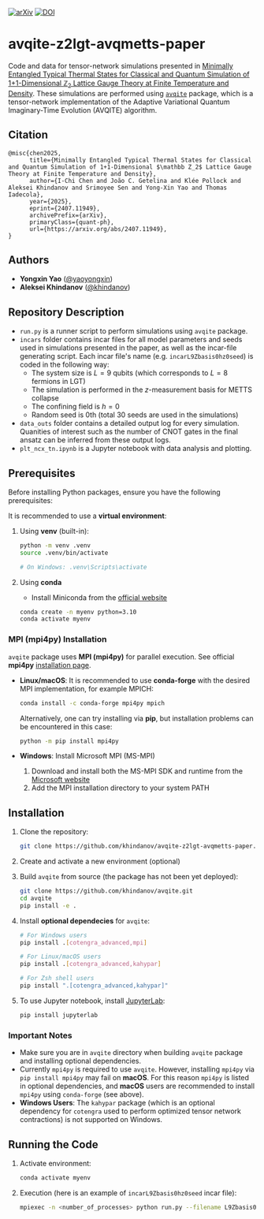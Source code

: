 [![arXiv](https://img.shields.io/badge/arXiv-2407.11949-b31b1b.svg)](
https://doi.org/10.48550/arXiv.2407.11949)
[![DOI](https://zenodo.org/badge/DOI/10.5281/zenodo.15531613.svg)](https://doi.org/10.5281/zenodo.15531613)

# avqite-z2lgt-avqmetts-paper
Code and data for tensor-network simulations presented in [Minimally Entangled Typical Thermal States for Classical and Quantum Simulation of 1+1-Dimensional $\mathbb{Z}_2$ Lattice Gauge Theory at Finite Temperature and Density](https://arxiv.org/abs/2407.11949). These simulations are performed using [``avqite``](https://github.com/khindanov/avqite) package, which is a tensor-network implementation of the Adaptive Variational Quantum Imaginary-Time Evolution (AVQITE) algorithm.

## Citation
```
@misc{chen2025,
      title={Minimally Entangled Typical Thermal States for Classical and Quantum Simulation of 1+1-Dimensional $\mathbb Z_2$ Lattice Gauge Theory at Finite Temperature and Density}, 
      author={I-Chi Chen and João C. Getelina and Klée Pollock and Aleksei Khindanov and Srimoyee Sen and Yong-Xin Yao and Thomas Iadecola},
      year={2025},
      eprint={2407.11949},
      archivePrefix={arXiv},
      primaryClass={quant-ph},
      url={https://arxiv.org/abs/2407.11949}, 
}
```
## Authors

- **Yongxin Yao** ([@yaoyongxin](https://github.com/yaoyongxin))
- **Aleksei Khindanov** ([@khindanov](https://github.com/khindanov))

## Repository Description

- ``run.py`` is a runner script to perform simulations using `avqite` package.
- ``incars`` folder contains incar files for all model parameters and seeds used in simulations presented in the paper, as well as the incar-file generating script. Each incar file's name (e.g. `incarL9Zbasis0hz0seed`) is coded in the following way:
    - The system size is $L=9$ qubits (which corresponds to $L=8$ fermions in LGT)
    - The simulation is performed in the $z$-measurement basis for METTS collapse
    - The confining field is $h=0$
    - Random seed is 0th (total 30 seeds are used in the simulations)
- ``data_outs`` folder contains a detailed output log for every simulation. Quanities of interest such as the number of CNOT gates in the final ansatz can be inferred from these output logs.
- ``plt_ncx_tn.ipynb`` is a Jupyter notebook with data analysis and plotting.

## Prerequisites

Before installing Python packages, ensure you have the following prerequisites:

It is recommended to use a **virtual environment**:

1. Using **venv** (built-in):
   ```bash
   python -m venv .venv
   source .venv/bin/activate  
   
   # On Windows: .venv\Scripts\activate
   ```

2. Using **conda**

   - Install Miniconda from the [official website](https://docs.conda.io/en/latest/miniconda.html)

   ```bash
   conda create -n myenv python=3.10
   conda activate myenv
   ```

### MPI (mpi4py) Installation

``avqite`` package uses **MPI (mpi4py)** for parallel execution. See official **mpi4py** [installation page](https://mpi4py.readthedocs.io/en/4.0.3/install.html).


- **Linux/macOS**: It is recommended to use **conda-forge** with the desired MPI implementation, for example MPICH:
  ```bash
  conda install -c conda-forge mpi4py mpich
  ```
  Alternatively, one can try installing via **pip**, but installation problems can be encountered in this case:
  
  ```bash
  python -m pip install mpi4py
  ```

- **Windows**: Install Microsoft MPI (MS-MPI)
  1. Download and install both the MS-MPI SDK and runtime from the [Microsoft website](https://learn.microsoft.com/en-us/message-passing-interface/microsoft-mpi)
  2. Add the MPI installation directory to your system PATH

## Installation

1. Clone the repository:
   ```bash
   git clone https://github.com/khindanov/avqite-z2lgt-avqmetts-paper.git
   ```

2. Create and activate a new environment (optional)

3. Build ``avqite`` from source (the package has not been yet deployed):
   ```bash
   git clone https://github.com/khindanov/avqite.git
   cd avqite
   pip install -e .
   ```

4. Install **optional dependecies** for ``avqite``:
   ```bash
   # For Windows users 
   pip install .[cotengra_advanced,mpi]

   # For Linux/macOS users
   pip install .[cotengra_advanced,kahypar]

   # For Zsh shell users
   pip install ".[cotengra_advanced,kahypar]"
   ```

5. To use Jupyter notebook, install [JupyterLab](https://jupyterlab.readthedocs.io/en/stable/getting_started/installation.html):
   ```bash
   pip install jupyterlab
   ```

### Important Notes

- Make sure you are in `avqite` directory when building `avqite` package and installing optional dependencies.
- Currently `mpi4py` is required to use `avqite`. However, installing `mpi4py` via `pip install mpi4py` may fail on **macOS**. For this reason `mpi4py` is listed in optional dependencies, and **macOS** users are recommended to install `mpi4py` using `conda-forge` (see above).
- **Windows Users**: The `kahypar` package (which is an optional dependency for `cotengra` used to perform optimized tensor network contractions) is not supported on Windows.

## Running the Code

1. Activate environment:
   ```bash
   conda activate myenv
   ```

2. Execution (here is an example of `incarL9Zbasis0hz0seed` incar file):
    ```bash
    mpiexec -n <number_of_processes> python run.py --filename L9Zbasis0hz0seed --notetras
    ```
